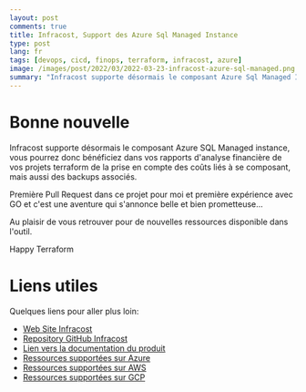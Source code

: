 ```yaml
---
layout: post
comments: true
title: Infracost, Support des Azure Sql Managed Instance
type: post
lang: fr
tags: [devops, cicd, finops, terraform, infracost, azure]
image: /images/post/2022/03/2022-03-23-infracost-azure-sql-managed.png
summary: "Infracost supporte désormais le composant Azure Sql Managed Instance"
---
```


# Bonne nouvelle

Infracost supporte désormais le composant Azure SQL Managed instance, vous pourrez donc bénéficiez dans vos rapports d'analyse financière de
vos projets terraform de la prise en compte des coûts liés à se composant, mais aussi des backups associés.

Première Pull Request dans ce projet pour moi et première expérience avec GO et c'est une aventure qui s'annonce belle et bien prometteuse... 

Au plaisir de vous retrouver pour de nouvelles ressources disponible dans l'outil. 

Happy Terraform

# Liens utiles

Quelques liens pour aller plus loin:

- [Web Site Infracost](https://www.infracost.io/)
- [Repository GitHub Infracost](https://github.com/infracost/infracost)
- [Lien vers la documentation du produit](https://infracost.io/docs/)
- [Ressources supportées sur Azure](https://www.infracost.io/docs/supported_resources/azure/)
- [Ressources supportées sur AWS](https://www.infracost.io/docs/supported_resources/aws/)
- [Ressources supportées sur GCP](https://www.infracost.io/docs/supported_resources/gcp/)

